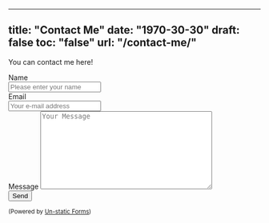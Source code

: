 

---
title: "Contact Me"
date: "1970-30-30"
draft: false
toc: "false"
url: "/contact-me/"
---

You can contact me here!

<form method="post" action="https://forms.un-static.com/forms/e75827379966a45e1efa50c63e3a52f55b43889a">
  <div class="form-group row">
    <div class="col-8">
    <label for="message" class="col-4 col-form-label"> Name </label>
      <div class="input-group">
        <div class="input-group-addon">
        </div>
        <input id="name" name="name" placeholder="Please enter your name" type="text" required="required" class="form-control">
      </div>
    </div>
  </div>
  <div class="form-group row">
    <div class="col-8">
    <label for="message" class="col-4 col-form-label"> Email </label>
      <div class="input-group">
        <div class="input-group-addon">
        </div>
        <input id="email" name="email" placeholder="Your e-mail address" type="text" required="required" class="form-control">
      </div>
    </div>
  </div>
  <div class="form-group row">
    <div class="col-8">
    <label for="message" class="col-4 col-form-label"> Message </label>
      <textarea id="message" name="message" placeholder="Your Message" cols="40" rows="10" required="required" class="form-control"></textarea>
    </div>
  </div>
  <div class="form-group row">
    <div class="offset-4 col-8">
      <button name="submit" type="submit" class="btn btn-primary">Send</button>
    </div>
  </div>
  <div class="text-center">
    <p><small>(Powered by <a rel="nofollow" href="Un-static Forms">Un-static Forms</a>)</small></p>
  </div>
</form>

